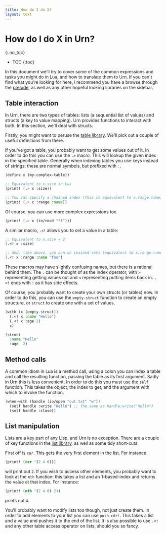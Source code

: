 ```yaml
---
title: How do I do X?
layout: text
---
```


# How do I do X in Urn?
{:.no_toc}

* TOC
{:toc}

In this document we'll try to cover some of the common expressions and tasks you might do in Lua, and how to translate
them to Urn. If you can't find what you're looking for here, I recommend you have a browse through
the [prelude](../docs/lib.prelude.md), as well as any other hopeful looking libraries on the sidebar.

## Table interaction
In Urn, there are two types of tables: lists (a sequential list of values) and structs (a key to value mapping). Urn
provides functions to interact with both. In this section, we'll deal with structs.

Firstly, you might want to peruse the [table library](../docs/lib.table.md). We'll pick out a couple of useful
definitions from there.

If you've got a table, you probably want to get some values out of it. In order to do this you can use the `.>`
macro. This will lookup the given index in the specified table. Generally when indexing tables you use keys instead of
strings: these are normal symbols, but prefixed with `:`.

```cl
(define x (my-complex-table))

;; Equivalent to x.size in Lua
(print! (.> x :size))

;; You can specify a chained index (this is equivalent to x.range.name)
(print! (.> x :range :name))
```

Of course, you can use more complex expressions too.

```cl
(print! (.> x (io/read "*l")))
```

A similar macro, `.<!` allows you to set a value in a table:

```cl
;; Equivalent to x.size = 2
(.<! x :size)

;; And, like above, you can do chained sets (equivalent to x.range.name = "foo")
(.<! x :range :name "foo")
```

These macros may have slightly confusing names, but there is a rational behind them. The `.` can be thought of as the
index operator, with `>` representing getting values out and `<` representing putting items back in. `.<!` ends with `!`
as it has side effects.

Of course, you probably want to create your own structs (or tables) now. In order to do this, you can use the
`empty-struct` function to create an empty structure, or `struct` to create one with a set of values.

```cl
(with (x (empty-struct))
  (.<! x :name "Hello")
  (.<! x :age 2)
  x)

(struct
  :name "Hello"
  :age  2)
```

## Method calls
A common idiom in Lua is a method call, using a colon you can index a table and call the resulting function, passing the
table as its first argument. Sadly in Urn this is less convenient. In order to do this you must use the `self`
function. This takes the object, the index to get, and the argument with which to invoke the function.

```cl
(when-with (handle (io/open "out.txt" "w"))
  (self handle :write "Hello") ;; The same as handle:write("Hello")
  (self handle :close))
```

## List manipulation
Lists are a key part of any Lisp, and Urn is no exception. There are a couple of key functions in
the [list library](../docs/lib.list.md), as well as some tidy short-cuts.

First off is `car`. This gets the very first element in the list. For instance:

```cl
(print! (car '(2 4 6)))
```

will print out `2`. If you wish to access other elements, you probably want to look at the `nth` function: this takes a
list and an 1-based-index and returns the value at that index. For instance:

```cl
(print! (nth '(2 4 6) 2))
```

prints out `4`.

You'll probably want to modify lists too though, not just create them. In order to add elements to your list you can use
`push-cdr!`. This takes a list and a value and pushes it to the end of the list. It is also possible to use `.<!` and
any other table access operator on lists, should you so fancy.
